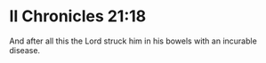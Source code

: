 # II Chronicles 21:18

And after all this the Lord struck him in his bowels with an incurable disease.
